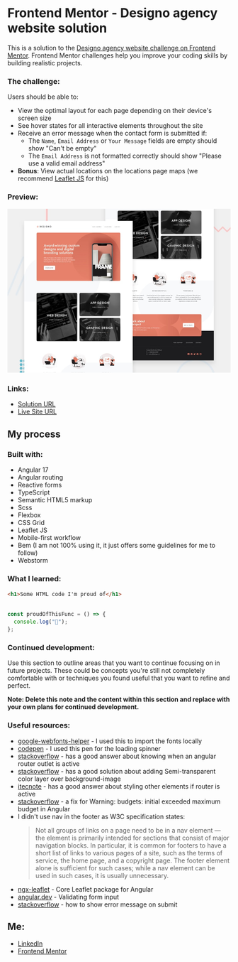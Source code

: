 # Frontend Mentor - Designo agency website solution

This is a solution to the [Designo agency website challenge on Frontend Mentor](https://www.frontendmentor.io/challenges/designo-multipage-website-G48K6rfUT). Frontend Mentor challenges help you improve your coding skills by building realistic projects.

### The challenge:

Users should be able to:

- View the optimal layout for each page depending on their device's screen size
- See hover states for all interactive elements throughout the site
- Receive an error message when the contact form is submitted if:
  - The `Name`, `Email Address` or `Your Message` fields are empty should show "Can't be empty"
  - The `Email Address` is not formatted correctly should show "Please use a valid email address"
- **Bonus**: View actual locations on the locations page maps (we recommend [Leaflet JS](https://leafletjs.com/) for this)

### Preview:

![Design preview for the Designo agency website coding challenge](src/assets/images/preview.jpg)

### Links:

- [Solution URL](https://www.frontendmentor.io/solutions/planetsfactsite-using-angular-17-gOP497seth)
- [Live Site URL](https://designo-flame.vercel.app)

## My process

### Built with:

- Angular 17
- Angular routing
- Reactive forms
- TypeScript
- Semantic HTML5 markup
- Scss
- Flexbox
- CSS Grid
- Leaflet JS
- Mobile-first workflow
- Bem (I am not 100% using it, it just offers some guidelines for me to follow)
- Webstorm

### What I learned:

```html
<h1>Some HTML code I'm proud of</h1>
```

```css

```

```js
const proudOfThisFunc = () => {
  console.log("🎉");
};
```

### Continued development:

Use this section to outline areas that you want to continue focusing on in future projects. These could be concepts you're still not completely comfortable with or techniques you found useful that you want to refine and perfect.

**Note: Delete this note and the content within this section and replace with your own plans for continued development.**

### Useful resources:

- [google-webfonts-helper](https://gwfh.mranftl.com/fonts) - I used this to import the fonts locally
- [codepen](https://codepen.io/imathis/pen/ZYEWrw) - I used this pen for the loading spinner
- [stackoverflow](https://stackoverflow.com/questions/47716255/check-if-router-outlet-is-in-use) - has a good answer about knowing when an angular router outlet is active
- [stackoverflow](https://stackoverflow.com/questions/9182978/semi-transparent-color-layer-over-background-image) - has a good solution about adding Semi-transparent color layer over background-image
- [itecnote](https://itecnote.com/tecnote/r-angular-apply-style-to-element-depending-on-sibling-routerlinkactive/) - has a good answer about styling other elements if router is active
- [stackoverflow](https://stackoverflow.com/questions/65363248/warning-budgets-initial-exceeded-maximum-budget) - a fix for Warning: budgets: initial exceeded maximum budget in Angular
- I didn't use nav in the footer as W3C specification states:
  > Not all groups of links on a page need to be in a nav element — the element
  > is primarily intended for sections that consist of major navigation blocks.
  > In particular, it is common for footers to have a short list of links to various
  > pages of a site, such as the terms of service, the home page, and a copyright page.
  > The footer element alone is sufficient for such cases; while a nav element can be
  > used in such cases, it is usually unnecessary.
- [ngx-leaflet](https://github.com/bluehalo/ngx-leaflet) - Core Leaflet package for Angular
- [angular.dev](https://angular.dev/guide/forms/form-validation#validating-input-in-reactive-forms) - Validating form input
- [stackoverflow](https://stackoverflow.com/questions/52254683/angular-form-validation-how-to-show-error-message-on-submit) - how to show error message on submit

## Me:

- [LinkedIn](https://www.linkedin.com/in/amrabelgawad/)
- [Frontend Mentor](https://www.frontendmentor.io/profile/AmrAbdelgwaad)
